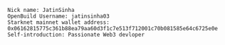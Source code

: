 
    Nick name: JatinSinha
    OpenBuild Username: jatinsinha03
    Starknet mainnet wallet address: 0x06162815775c361b88ea79aa60d3f1c7e513f712001c70b081585e64c6725e0e
    Self-introduction: Passionate Web3 devloper


